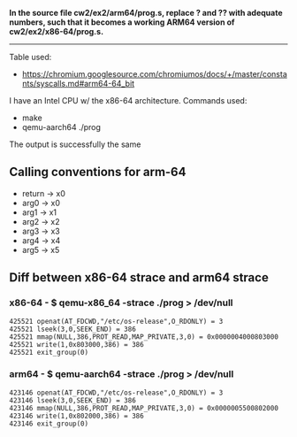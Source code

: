 **In the source file cw2/ex2/arm64/prog.s, replace ? and ?? with adequate numbers, such that it becomes a working ARM64 version of cw2/ex2/x86-64/prog.s.**

___

Table used:
- https://chromium.googlesource.com/chromiumos/docs/+/master/constants/syscalls.md#arm64-64_bit

I have an Intel CPU w/ the x86-64 architecture. Commands used:
- make
- qemu-aarch64 ./prog

The output is successfully the same

## Calling conventions for arm-64
- return -> x0
- arg0 -> x0
- arg1 -> x1
- arg2 -> x2
- arg3 -> x3
- arg4 -> x4
- arg5 -> x5

## Diff between x86-64 strace and arm64 strace
### x86-64 - $ qemu-x86_64 -strace ./prog > /dev/null
```
425521 openat(AT_FDCWD,"/etc/os-release",O_RDONLY) = 3
425521 lseek(3,0,SEEK_END) = 386
425521 mmap(NULL,386,PROT_READ,MAP_PRIVATE,3,0) = 0x0000004000803000
425521 write(1,0x803000,386) = 386
425521 exit_group(0)
```

### arm64 - $ qemu-aarch64 -strace ./prog > /dev/null
```
423146 openat(AT_FDCWD,"/etc/os-release",O_RDONLY) = 3
423146 lseek(3,0,SEEK_END) = 386
423146 mmap(NULL,386,PROT_READ,MAP_PRIVATE,3,0) = 0x0000005500802000
423146 write(1,0x802000,386) = 386
423146 exit_group(0)
```